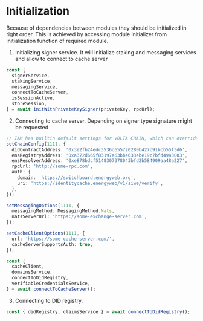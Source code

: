 # Initialization

Because of dependencies between modules they should be initialized in right order. This is achieved by accessing module initializer from initialization function of required module.

1. Initializing signer service. It will initialize staking and messaging services and allow to connect to cache server

```typescript
const {
  signerService,
  stakingService,
  messagingService,
  connectToCacheServer,
  isSessionActive,
  storeSession,
} = await initWithPrivateKeySigner(privateKey, rpcUrl);
```

2. Connecting to cache server. Depending on signer type signature might be requested

```typescript
// IAM has builtin default settings for VOLTA CHAIN, which can overriden
setChainConfig(1111, {
  didContractAddress: '0x3e2fb24edc3536d655720280b427c91bcb55f3d6',
  ensRegistryAddress: '0xa372d665f83197a63bbe633ebe19c7bfd4943003',
  ensResolverAddress: '0xe878bdcf5148307378043bfd2b584909aa48a227',
  rpcUrl: 'http://some-rpc.com',
  auth: {
    domain: 'https://switchboard.energyweb.org',
    uri: 'https://identitycache.energyweb/v1/siwe/verify',
  },
});

setMessagingOptions(1111, {
  messagingMethod: MessagingMethod.Nats,
  natsServerUrl: 'https://some-exchange-server.com',
});

setCacheClientOptions(1111, {
  url: 'https://some-cache-server.com/',
  cacheServerSupportsAuth: true,
});

const {
  cacheClient,
  domainsService,
  connectToDidRegistry,
  verifiableCredentialsService,
} = await connectToCacheServer();
```

3. Connecting to DID registry.

```typescript
const { didRegistry, claimsService } = await connectToDidRegistry();
```
